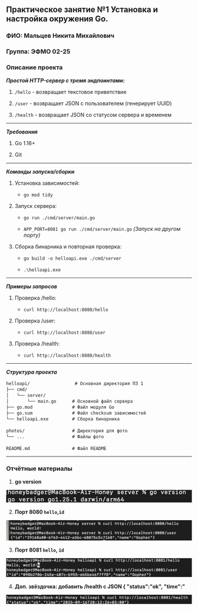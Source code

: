 ## Практическое занятие №1 Установка и настройка окружения Go.

### ФИО: Мальцев Никита Михайлович
### Группа: ЭФМО 02-25

### Описание проекта

***Простой HTTP-сервер с тремя эндпоинтами:***

 1. `/hello` - возвращает текстовое приветствие

2. `/user` - возвращает JSON с пользователем (генерирует UUID)

3. `/health` - возвращает JSON со статусом сервера и временем
----

***Требования***

1. Go 1.16+

2. Git
------

***Команды запуска/сборки***

1. Установка зависимостей:

    - `go mod tidy`

2. Запуск сервера:
    - `go run ./cmd/server/main.go`
    
    - `APP_PORT=8081 go run ./cmd/server/main.go` *(Запуск на другом порту)*

3. Сборка бинарника и повторная проверка:
    - `go build -o helloapi.exe ./cmd/server`

    - `.\helloapi.exe`
---

***Примеры запросов***

1. Проверка /hello:
    - `curl http://localhost:8080/hello`
    
2. Проверка /user:
    - `curl http://localhost:8080/user`

3. Проверка /health:
    - `curl http://localhost:8080/health`

----

***Структура проекта***

```
helloapi/                 # Основная директория ПЗ 1
├── cmd/
│   └── server/
│       └── main.go      # Основной файл сервера
├── go.mod               # Файл модуля Go
├── go.sum               # Файл checksum зависимостей
└── helloapi.exe         # Сборка бинарника

photos/                  # Директория для фото
└── ...                  # Файлы фото

README.md                # Файл README
```
---

### Отчётные материалы

1. **go version**

![фото](photos/go-v.png)

2. **Порт 8080 `hello`,`id`**

![фото](photos/8080_hello_id.png)



3. **Порт 8081 `hello`, `id`**

![фото](photos/8081_hello_id.png)


4. **Доп. звёздочка: добавить /health c JSON { "status":"ok", "time":"<RFC3339>**

![фото](photos/8081_health.png)

